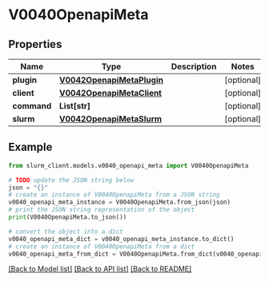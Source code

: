 # V0040OpenapiMeta


## Properties

Name | Type | Description | Notes
------------ | ------------- | ------------- | -------------
**plugin** | [**V0042OpenapiMetaPlugin**](V0042OpenapiMetaPlugin.md) |  | [optional] 
**client** | [**V0042OpenapiMetaClient**](V0042OpenapiMetaClient.md) |  | [optional] 
**command** | **List[str]** |  | [optional] 
**slurm** | [**V0042OpenapiMetaSlurm**](V0042OpenapiMetaSlurm.md) |  | [optional] 

## Example

```python
from slurm_client.models.v0040_openapi_meta import V0040OpenapiMeta

# TODO update the JSON string below
json = "{}"
# create an instance of V0040OpenapiMeta from a JSON string
v0040_openapi_meta_instance = V0040OpenapiMeta.from_json(json)
# print the JSON string representation of the object
print(V0040OpenapiMeta.to_json())

# convert the object into a dict
v0040_openapi_meta_dict = v0040_openapi_meta_instance.to_dict()
# create an instance of V0040OpenapiMeta from a dict
v0040_openapi_meta_from_dict = V0040OpenapiMeta.from_dict(v0040_openapi_meta_dict)
```
[[Back to Model list]](../README.md#documentation-for-models) [[Back to API list]](../README.md#documentation-for-api-endpoints) [[Back to README]](../README.md)


